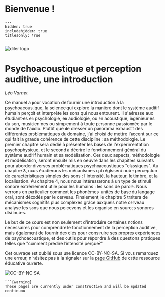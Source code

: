 
# Bienvenue !

```{toctree}
---
hidden: true
includehidden: true
titlesonly: true
---
```


![diler logo](../static/logo.png)

# Psychoacoustique et perception auditive, une introduction

*Léo Varnet*

Ce manuel a pour vocation de fournir une introduction à la psychoacoustique, la science qui explore la manière dont le système auditif humain perçoit et interprète les sons qui nous entourent. Il s'adresse aux étudiant·es en psychologie, en audiologie, ou en acoustique, ingénieur·es du son, musicien·nes ou simplement à toute personne passionnée par le monde de l'audio. Plutôt que de dresser un panorama exhaustif des différentes problématiques du domaine, j'ai choisi de mettre l'accent sur ce qui fait la grande cohérence de cette discipline : sa méthodologie. Le premier chapitre sera dédié à présenter les bases de l'experimentation psychophysique, et le second à décrire le fonctionnement général du système auditif humain et sa modélisation. Ces deux aspects, méthodologie et modélisation, seront ensuite mis en oeuvre dans les chapitres suivants pour aborder diverses problématiques psychoacoustiques "classiques". Au chapitre 3, nous étudierons les mécanismes qui régissent notre perception de caractéristiques simples des sons : l'intensité, la hauteur, le timbre, et la localisation. Au chapitre 4, nous nous intéresserons à un type de stimuli sonore extrêmement utile pour les humains : les sons de parole. Nous verrons en particulier comment les phonèmes, unités de base du langage oral, sont décodés par le cerveau. Finalement, le chapitre 5 traitera de mécanismes cognitifs plus complexes grâce auxquels notre cerveau analyse les sons que nous percevons et les organise en sources sonores distinctes.

Le but de ce cours est non seulement d'introduire certaines notions nécessaires pour comprendre le fonctionnement de la perception auditive, mais également de fournir des clés pour construire ses propres expériences de psychoacoustique, et des outils pour répondre à des questions pratiques telles que "comment prédire l’intensité perçue?"

Cet ouvrage est publié sous une licence [CC-BY-NC-SA](https://creativecommons.org/licenses/by-nc-sa/4.0/). Si vous remarquez une erreur, n'hésitez pas à la signaler sur la [page GitHub](https://github.com/LeoVarnet/psychoac-manuel-fr) de cette ressource éducative ouverte.

![CC-BY-NC-SA](../static/Cc-by-nc-sa_icon.svg.png)


````{margin}
```{warning}
These pages are currently under construction and will be updated continuou
